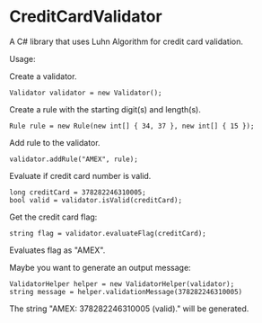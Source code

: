 # CreditCardValidator

A C# library that uses Luhn Algorithm for credit card validation.

Usage:

Create a validator.
```
Validator validator = new Validator();
```

Create a rule with the starting digit(s) and length(s).
```
Rule rule = new Rule(new int[] { 34, 37 }, new int[] { 15 });
```
Add rule to the validator.
```		
validator.addRule("AMEX", rule);
```
Evaluate if credit card number is valid.
```
long creditCard = 378282246310005;
bool valid = validator.isValid(creditCard);
```
Get the credit card flag:
```
string flag = validator.evaluateFlag(creditCard);
```
Evaluates flag as "AMEX".

Maybe you want to generate an output message:
```
ValidatorHelper helper = new ValidatorHelper(validator);
string message = helper.validationMessage(378282246310005)
```
The string "AMEX: 378282246310005 (valid)." will be generated.
